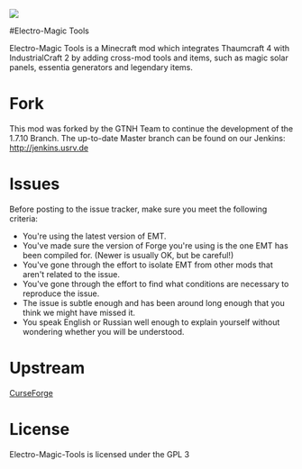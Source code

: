 ![](/src/main/resources/logo.png?raw=true)

#Electro-Magic Tools

Electro-Magic Tools is a Minecraft mod which integrates Thaumcraft 4 with IndustrialCraft 2 by adding cross-mod tools and items, such as magic solar panels, essentia generators and legendary items.


# Fork
This mod was forked by the GTNH Team to continue the development of the 1.7.10 Branch.
The up-to-date Master branch can be found on our Jenkins:
http://jenkins.usrv.de

# Issues

Before posting to the issue tracker, make sure you meet the following criteria:

- You're using the latest version of EMT.
- You've made sure the version of Forge you're using is the one EMT has been compiled for. (Newer is usually OK, but be careful!)
- You've gone through the effort to isolate EMT from other mods that aren't related to the issue.
- You've gone through the effort to find what conditions are necessary to reproduce the issue.
- The issue is subtle enough and has been around long enough that you think we might have missed it.
- You speak English or Russian well enough to explain yourself without wondering whether you will be understood. 

# Upstream

[CurseForge](http://minecraft.curseforge.com/projects/electro-magic-tools)

# License

Electro-Magic-Tools is licensed under the GPL 3